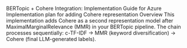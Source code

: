 BERTopic + Cohere Integration: Implementation Guide for Azure
Implementation plan for adding Cohere representation
Overview
This implementation adds Cohere as a second representation model after MaximalMarginalRelevance (MMR) in your BERTopic pipeline. The chain processes sequentially: c-TF-IDF → MMR (keyword diversification) → Cohere (final LLM-generated labels). 
